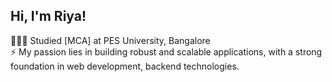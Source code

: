 ## Hi, I'm Riya!

👩🏻‍🎓 Studied [MCA] at PES University, Bangalore <br/>
⚡  My passion lies in building robust and scalable applications, with a strong foundation in web development, backend technologies.


<!--
**n-riya/n-riya** is a ✨ _special_ ✨ repository because its `README.md` (this file) appears on your GitHub profile.

Here are some ideas to get you started:

- 🔭 I’m currently working on ...
- 🌱 I’m currently learning ...
- 👯 I’m looking to collaborate on ...
- 🤔 I’m looking for help with ...
- 💬 Ask me about ...
- 📫 How to reach me: ...
- 😄 Pronouns: ...
- ⚡ Fun fact: ...
-->
